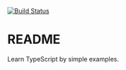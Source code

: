 [![Build Status](https://travis-ci.org/dev2geek/ts_101.svg?branch=master)](https://travis-ci.org/dev2geek/ts_101)

# README

Learn TypeScript by simple examples.